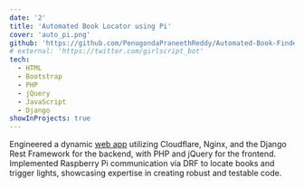 ```yaml
---
date: '2'
title: 'Automated Book Locator using Pi'
cover: 'auto_pi.png'
github: 'https://github.com/PenugondaPraneethReddy/Automated-Book-Finder'
# external: 'https://twitter.com/girlscript_bot'
tech:
  - HTML
  - Bootstrap
  - PHP
  - jQuery
  - JavaScript
  - Django 
showInProjects: true
---
```


Engineered a dynamic [web app](https://github.com/PenugondaPraneethReddy/Automated-Book-Finder) utilizing Cloudflare, Nginx, and the Django Rest Framework for the backend, with PHP and jQuery for the frontend. Implemented Raspberry Pi communication via DRF to locate books and trigger lights, showcasing expertise in creating robust and testable code.
